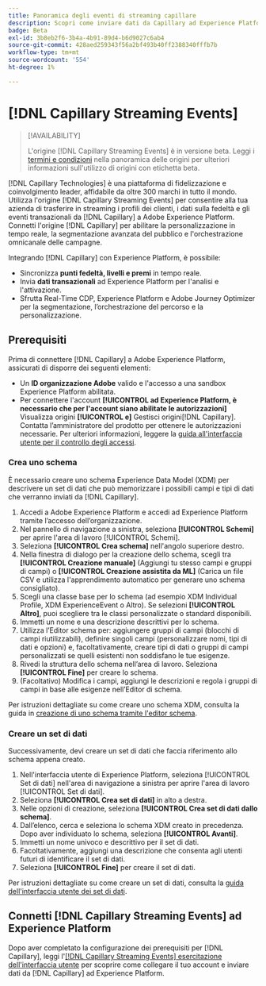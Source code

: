 ```yaml
---
title: Panoramica degli eventi di streaming capillare
description: Scopri come inviare dati da Capillary ad Experience Platform.
badge: Beta
exl-id: 3b8eb2f6-3b4a-4b91-89d4-b6d9027c6ab4
source-git-commit: 428aed259343f56a2bf493b40ff2388340fffb7b
workflow-type: tm+mt
source-wordcount: '554'
ht-degree: 1%

---
```


# [!DNL Capillary Streaming Events]

>[!AVAILABILITY]
>
>L&#39;origine [!DNL Capillary Streaming Events] è in versione beta. Leggi i [termini e condizioni](../../home.md#terms-and-conditions) nella panoramica delle origini per ulteriori informazioni sull&#39;utilizzo di origini con etichetta beta.

[!DNL Capillary Technologies] è una piattaforma di fidelizzazione e coinvolgimento leader, affidabile da oltre 300 marchi in tutto il mondo. Utilizza l&#39;origine [!DNL Capillary Streaming Events] per consentire alla tua azienda di trasferire in streaming i profili dei clienti, i dati sulla fedeltà e gli eventi transazionali da [!DNL Capillary] a Adobe Experience Platform. Connetti l&#39;origine [!DNL Capillary] per abilitare la personalizzazione in tempo reale, la segmentazione avanzata del pubblico e l&#39;orchestrazione omnicanale delle campagne.

Integrando [!DNL Capillary] con Experience Platform, è possibile:

* Sincronizza **punti fedeltà, livelli e premi** in tempo reale.
* Invia **dati transazionali** ad Experience Platform per l&#39;analisi e l&#39;attivazione.
* Sfrutta Real-Time CDP, Experience Platform e Adobe Journey Optimizer per la segmentazione, l’orchestrazione del percorso e la personalizzazione.

## Prerequisiti

Prima di connettere [!DNL Capillary] a Adobe Experience Platform, assicurati di disporre dei seguenti elementi:

* Un **ID organizzazione Adobe** valido e l&#39;accesso a una sandbox Experience Platform abilitata.
* Per connettere l&#39;account **[!UICONTROL ad Experience Platform, è necessario che per l&#39;account siano abilitate le autorizzazioni]** Visualizza origini **[!UICONTROL e]** Gestisci origini[!DNL Capillary]. Contatta l’amministratore del prodotto per ottenere le autorizzazioni necessarie. Per ulteriori informazioni, leggere la [guida all&#39;interfaccia utente per il controllo degli accessi](../../../access-control/ui/overview.md).

### Crea uno schema

È necessario creare uno schema Experience Data Model (XDM) per descrivere un set di dati che può memorizzare i possibili campi e tipi di dati che verranno inviati da [!DNL Capillary].

1. Accedi a Adobe Experience Platform e accedi ad Experience Platform tramite l’accesso dell’organizzazione.
2. Nel pannello di navigazione a sinistra, seleziona **[!UICONTROL Schemi]** per aprire l&#39;area di lavoro [!UICONTROL Schemi].
3. Seleziona **[!UICONTROL Crea schema]** nell&#39;angolo superiore destro.
4. Nella finestra di dialogo per la creazione dello schema, scegli tra **[!UICONTROL Creazione manuale]** (Aggiungi tu stesso campi e gruppi di campi) o **[!UICONTROL Creazione assistita da ML]** (Carica un file CSV e utilizza l&#39;apprendimento automatico per generare uno schema consigliato).
5. Scegli una classe base per lo schema (ad esempio XDM Individual Profile, XDM ExperienceEvent o Altro). Se selezioni **[!UICONTROL Altro]**, puoi scegliere tra le classi personalizzate o standard disponibili.
6. Immetti un nome e una descrizione descrittivi per lo schema.
7. Utilizza l’Editor schema per: aggiungere gruppi di campi (blocchi di campi riutilizzabili), definire singoli campi (personalizzare nomi, tipi di dati e opzioni) e, facoltativamente, creare tipi di dati o gruppi di campi personalizzati se quelli esistenti non soddisfano le tue esigenze.
8. Rivedi la struttura dello schema nell’area di lavoro. Seleziona **[!UICONTROL Fine]** per creare lo schema.
9. (Facoltativo) Modifica i campi, aggiungi le descrizioni e regola i gruppi di campi in base alle esigenze nell’Editor di schema.

Per istruzioni dettagliate su come creare uno schema XDM, consulta la guida in [creazione di uno schema tramite l&#39;editor schema](../../../xdm/tutorials/create-schema-ui.md).

### Creare un set di dati

Successivamente, devi creare un set di dati che faccia riferimento allo schema appena creato.

1. Nell&#39;interfaccia utente di Experience Platform, seleziona [!UICONTROL Set di dati] nell&#39;area di navigazione a sinistra per aprire l&#39;area di lavoro [!UICONTROL Set di dati].
2. Seleziona **[!UICONTROL Crea set di dati]** in alto a destra.
3. Nelle opzioni di creazione, seleziona **[!UICONTROL Crea set di dati dallo schema]**.
4. Dall’elenco, cerca e seleziona lo schema XDM creato in precedenza. Dopo aver individuato lo schema, seleziona **[!UICONTROL Avanti]**.
5. Immetti un nome univoco e descrittivo per il set di dati.
6. Facoltativamente, aggiungi una descrizione che consenta agli utenti futuri di identificare il set di dati.
7. Seleziona **[!UICONTROL Fine]** per creare il set di dati.

Per istruzioni dettagliate su come creare un set di dati, consulta la [guida dell&#39;interfaccia utente dei set di dati](../../../catalog/datasets/user-guide.md).

## Connetti [!DNL Capillary Streaming Events] ad Experience Platform

Dopo aver completato la configurazione dei prerequisiti per [!DNL Capillary], leggi l&#39;[[!DNL Capillary Streaming Events] esercitazione dell&#39;interfaccia utente](../../tutorials/ui/create/loyalty/capillary.md) per scoprire come collegare il tuo account e inviare dati da [!DNL Capillary] ad Experience Platform.
